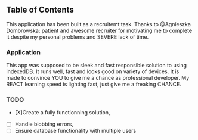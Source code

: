 ## Table of Contents

This application has been built as a recruitemt task. Thanks to @Agnieszka Dombrowska: patient and awesome recruiter for motivating me to complete it despite my personal problems and SEVERE lack of time.

### Application

This app was supposed to be sleek and fast responsible solution to using indexedDB. It runs well, fast and looks good on variety of devices.
It is made to convince YOU to give me a chance as professional developer. My REACT learning speed is lighting fast, just give me a freaking CHANCE.

### TODO
 - [X]Create a fully functionning solution,
 - [ ] Handle blobbing errors,
 - [ ] Ensure database functionality with multiple users 